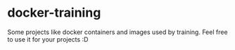 # docker-training

Some projects like docker containers and images used by training. 
Feel free to use it for your projects :D